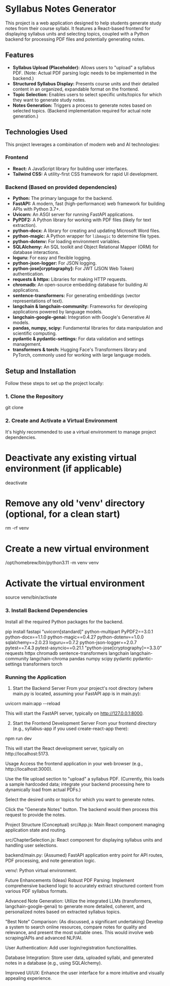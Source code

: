 # Syllabus Notes Generator

This project is a web application designed to help students generate study notes from their course syllabi. It features a React-based frontend for displaying syllabus units and selecting topics, coupled with a Python backend for processing PDF files and potentially generating notes.

## Features

* **Syllabus Upload (Placeholder):** Allows users to "upload" a syllabus PDF. (Note: Actual PDF parsing logic needs to be implemented in the backend.)
* **Structured Syllabus Display:** Presents course units and their detailed content in an organized, expandable format on the frontend.
* **Topic Selection:** Enables users to select specific units/topics for which they want to generate study notes.
* **Notes Generation:** Triggers a process to generate notes based on selected topics. (Backend implementation required for actual note generation.)

## Technologies Used

This project leverages a combination of modern web and AI technologies:

### Frontend
* **React:** A JavaScript library for building user interfaces.
* **Tailwind CSS:** A utility-first CSS framework for rapid UI development.

### Backend (Based on provided dependencies)
* **Python:** The primary language for the backend.
* **FastAPI:** A modern, fast (high-performance) web framework for building APIs with Python 3.7+.
* **Uvicorn:** An ASGI server for running FastAPI applications.
* **PyPDF2:** A Python library for working with PDF files (likely for text extraction).
* **python-docx:** A library for creating and updating Microsoft Word files.
* **python-magic:** A Python wrapper for `libmagic` to determine file types.
* **python-dotenv:** For loading environment variables.
* **SQLAlchemy:** An SQL toolkit and Object Relational Mapper (ORM) for database interactions.
* **loguru:** For easy and flexible logging.
* **python-json-logger:** For JSON logging.
* **python-jose[cryptography]:** For JWT (JSON Web Token) authentication.
* **requests & httpx:** Libraries for making HTTP requests.
* **chromadb:** An open-source embedding database for building AI applications.
* **sentence-transformers:** For generating embeddings (vector representations of text).
* **langchain & langchain-community:** Frameworks for developing applications powered by language models.
* **langchain-google-genai:** Integration with Google's Generative AI models.
* **pandas, numpy, scipy:** Fundamental libraries for data manipulation and scientific computing.
* **pydantic & pydantic-settings:** For data validation and settings management.
* **transformers & torch:** Hugging Face's Transformers library and PyTorch, commonly used for working with large language models.

## Setup and Installation

Follow these steps to set up the project locally:

### 1. Clone the Repository
git clone <your-repository-url>

### 2. Create and Activate a Virtual Environment
It's highly recommended to use a virtual environment to manage project dependencies.

# Deactivate any existing virtual environment (if applicable)
deactivate 

# Remove any old 'venv' directory (optional, for a clean start)
rm -rf venv

# Create a new virtual environment
/opt/homebrew/bin/python3.11 -m venv venv 

# Activate the virtual environment
source venv/bin/activate

### 3. Install Backend Dependencies
Install all the required Python packages for the backend.

pip install fastapi "uvicorn[standard]" python-multipart PyPDF2==3.0.1 python-docx==1.1.0 python-magic==0.4.27 python-dotenv==1.0.0 sqlalchemy==2.0.23 loguru==0.7.2 python-json-logger==2.0.7 pytest==7.4.3 pytest-asyncio==0.21.1 "python-jose[cryptography]==3.3.0" requests httpx chromadb sentence-transformers langchain langchain-community langchain-chroma pandas numpy scipy pydantic pydantic-settings transformers torch


### Running the Application
1. Start the Backend Server
From your project's root directory (where main.py is located, assuming your FastAPI app is in main.py):

uvicorn main:app --reload

This will start the FastAPI server, typically on http://127.0.0.1:8000.

2. Start the Frontend Development Server
From your frontend directory (e.g., syllabus-app if you used create-react-app there):

npm run dev

This will start the React development server, typically on http://localhost:5173.


Usage
Access the frontend application in your web browser (e.g., http://localhost:3000).

Use the file upload section to "upload" a syllabus PDF. (Currently, this loads a sample hardcoded data; integrate your backend processing here to dynamically load from actual PDFs.)

Select the desired units or topics for which you want to generate notes.

Click the "Generate Notes" button. The backend would then process this request to provide the notes.

Project Structure (Conceptual)
src/App.js: Main React component managing application state and routing.

src/ChapterSelection.js: React component for displaying syllabus units and handling user selections.

backend/main.py: (Assumed) FastAPI application entry point for API routes, PDF processing, and note generation logic.

venv/: Python virtual environment.

Future Enhancements (Ideas)
Robust PDF Parsing: Implement comprehensive backend logic to accurately extract structured content from various PDF syllabus formats.

Advanced Note Generation: Utilize the integrated LLMs (transformers, langchain-google-genai) to generate more detailed, coherent, and personalized notes based on extracted syllabus topics.

"Best Note" Comparison: (As discussed, a significant undertaking) Develop a system to search online resources, compare notes for quality and relevance, and present the most suitable ones. This would involve web scraping/APIs and advanced NLP/AI.

User Authentication: Add user login/registration functionalities.

Database Integration: Store user data, uploaded syllabi, and generated notes in a database (e.g., using SQLAlchemy).

Improved UI/UX: Enhance the user interface for a more intuitive and visually appealing experience.








